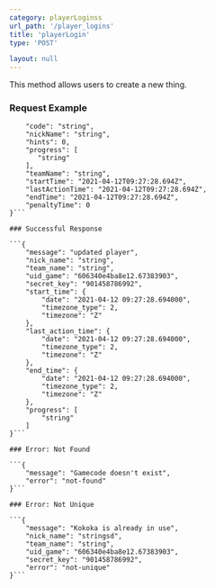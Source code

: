```yaml
---
category: playerLoginss
url_path: '/player_logins'
title: 'playerLogin'
type: 'POST'

layout: null
---
```


This method allows users to create a new thing.

### Request Example

```{
    "code": "string",
    "nickName": "string",
    "hints": 0,
    "progress": [
       "string"
    ],
    "teamName": "string",
    "startTime": "2021-04-12T09:27:28.694Z",
    "lastActionTime": "2021-04-12T09:27:28.694Z",
    "endTime": "2021-04-12T09:27:28.694Z",
    "penaltyTime": 0
}```

### Successful Response

```{
    "message": "updated player",
    "nick_name": "string",
    "team_name": "string",
    "uid_game": "606340e4ba8e12.67383903",
    "secret_key": "901458786992",
    "start_time": {
        "date": "2021-04-12 09:27:28.694000",
        "timezone_type": 2,
        "timezone": "Z"
    },
    "last_action_time": {
        "date": "2021-04-12 09:27:28.694000",
        "timezone_type": 2,
        "timezone": "Z"
    },
    "end_time": {
        "date": "2021-04-12 09:27:28.694000",
        "timezone_type": 2,
        "timezone": "Z"
    },
    "progress": [
        "string"
    ]
}```

### Error: Not Found

```{
    "message": "Gamecode doesn't exist",
    "error": "not-found"
}```

### Error: Not Unique

```{
    "message": "Kokoka is already in use",
    "nick_name": "stringsd",
    "team_name": "string",
    "uid_game": "606340e4ba8e12.67383903",
    "secret_key": "901458786992",
    "error": "not-unique"
}```